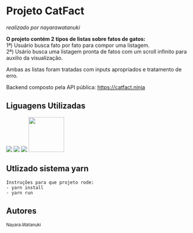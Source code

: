 # Projeto CatFact 
*realizado por nayarawatanuki*


**O projeto contém 2 tipos de listas sobre fatos de gatos:**
<br />
    1ª) Usuário busca fato por fato para compor uma listagem.
<br />
    2ª) Usário busca uma listagem pronta de fatos com um scroll infinito para auxilio da visualização.

Ambas as listas foram tratadas com inputs apropriados e tratamento de erro.

Backend composto pela API pública: https://catfact.ninja

## Liguagens Utilizadas
<img src="https://img.shields.io/badge/TypeScript-007ACC?style=for-the-badge&logo=typescript&logoColor=white" />
<img src="https://camo.githubusercontent.com/42f5986dec98935a91e5ba9ff7dd1e4999472746e5771c74136abfa5b0e006c9/68747470733a2f2f696d672e736869656c64732e696f2f62616467652f6e6578742e6a732532302d2532333030303030302e7376673f267374796c653d666f722d7468652d6261646765266c6f676f3d6e6578742e6a73266c6f676f436f6c6f723d7768697465" />
<img src="https://img.shields.io/badge/React-20232A?style=for-the-badge&logo=react&logoColor=61DAFB" />
<img src="https://jquery-plugins.net/image/plugin/chakra-ui-simple-modular-accessible-ui-components-for-react-applications.png" width="96" height="94">

## Utlizado sistema yarn
    Instruções para que projeto rode:
    - yarn install
    - yarn run

## Autores
[<sub>Nayara Watanuki</sub>](https://github.com/nayarawatanuki)
